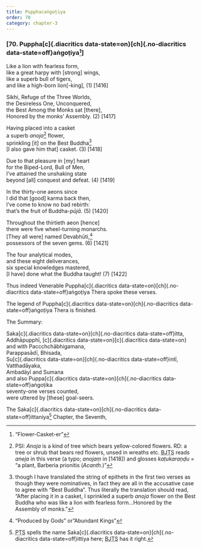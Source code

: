 ```yaml
---
title: Pupphacaṅgoṭiya
order: 70
category: chapter-3
---
```


### \[70. Puppha[c]{.diacritics data-state=on}[ch]{.no-diacritics data-state=off}aṅgoṭiya[^1]\]

Like a lion with fearless form,  
like a great harpy with \[strong\] wings,  
like a superb bull of tigers,  
and like a high-born lion\[-king\], (1) \[1416\]

Sikhi, Refuge of the Three Worlds,  
the Desireless One, Unconquered,  
the Best Among the Monks sat \[there\],  
Honored by the monks’ Assembly. (2) \[1417\]

Having placed into a casket  
a superb *anoja*[^2] flower,  
sprinkling \[it\] on the Best Buddha[^3]  
\[I also gave him that\] casket. (3) \[1418\]

Due to that pleasure in \[my\] heart  
for the Biped-Lord, Bull of Men,  
I’ve attained the unshaking state  
beyond \[all\] conquest and defeat. (4) \[1419\]

In the thirty-one aeons since  
I did that \[good\] karma back then,  
I’ve come to know no bad rebirth:  
that’s the fruit of Buddha-*pūjā*. (5) \[1420\]

Throughout the thirtieth aeon \[hence\]  
there were five wheel-turning monarchs.  
\[They all were\] named Devabhūti,[^4]  
possessors of the seven gems. (6) \[1421\]

The four analytical modes,  
and these eight deliverances,  
six special knowledges mastered,  
\[I have\] done what the Buddha taught! (7) \[1422\]

Thus indeed Venerable Puppha[c]{.diacritics data-state=on}[ch]{.no-diacritics data-state=off}aṅgoṭiya Thera spoke these verses.

The legend of Puppha[c]{.diacritics data-state=on}[ch]{.no-diacritics data-state=off}aṅgoṭiya Thera is finished.

The Summary:

Saka[c]{.diacritics data-state=on}[ch]{.no-diacritics data-state=off}itta, Addhāpupphī,  [c]{.diacritics data-state=on}[c]{.diacritics data-state=on}
and with Pa<span class="diacritics" data-state="on">cc</span><span class="no-diacritics" data-state="off">chch</span>ābhigamana,  
Parappasādī, Bhisada,  
Su[c]{.diacritics data-state=on}[ch]{.no-diacritics data-state=off}intī, Vatthadāyaka,  
Ambadāyī and Sumana  
and also Puppa[c]{.diacritics data-state=on}[ch]{.no-diacritics data-state=off}aṅgoṭika  
seventy-one verses counted,  
were uttered by \[these\] goal-seers.

The Saka[c]{.diacritics data-state=on}[ch]{.no-diacritics data-state=off}ittaniya[^5] Chapter, the Seventh,

[^1]: “Flower-Casket-er”

[^2]: PSI: *Anoja* is a kind of tree which bears yellow-colored flowers. RD: a tree or shrub that bears red flowers, unsed in wreaths etc. <abbr title="Buddha Jayanthi Tripitaka Series">BJTS</abbr> reads *aneja* in this verse (a typo; *anojaṃ* in \[1418\]) and glosses *kaṭukaraṇḍu* = “a plant, Barberia prionitis (*Acanth.*)”

[^3]: though I have translated the string of epithets in the first two verses as though they were nominatives, in fact they are all in the accusative case to agree with “Best Buddha”. Thus literally the translation should read, “After placing it in a casket, I sprinkled a superb *anoja* flower on the Best Buddha who was like a lion with fearless form…Honored by the Assembly of monks.”

[^4]: “Produced by Gods” or”Abundant Kings”

[^5]: <abbr title="Pali Text Society">PTS</abbr> spells the name Saka[c]{.diacritics data-state=on}[ch]{.no-diacritics data-state=off}ittiya here; <abbr title="Buddha Jayanthi Tripitaka Series">BJTS</abbr> has it right.
